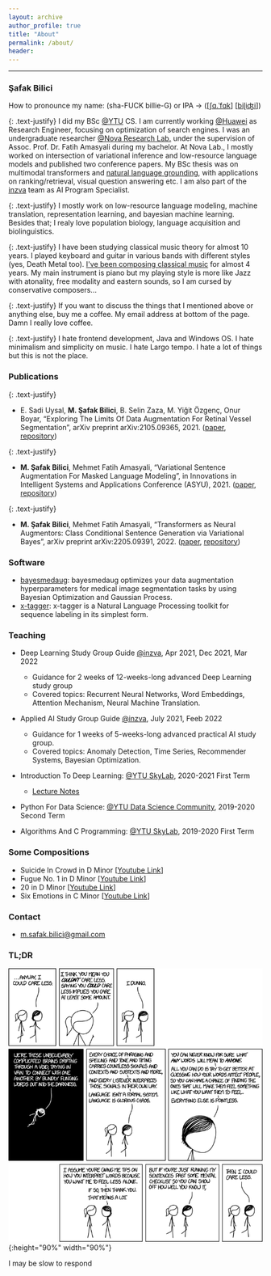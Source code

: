 ```yaml
---
layout: archive
author_profile: true
title: "About"
permalink: /about/
header:
---
```


------------------------

### Şafak Bilici 

How to pronounce my name: (sha-FUCK billie-G) or IPA -> (\[[ʃɑ.ˈfɑk](http://ipa-reader.xyz/?text=%CA%83%C9%91.%CB%88f%C9%91k&voice=Filiz)\] [[biɭiʤi](http://ipa-reader.xyz/?text=bi%C9%ADi%CA%A4i&voice=Filiz)\])

{: .text-justify}
I did my BSc [@YTU](https://www.yildiz.edu.tr/en/) CS. I am currently working [@Huawei](https://www.huawei.com/en/) as Research Engineer, focusing on optimization of search engines. I was an undergraduate researcher [@Nova Research Lab.](https://www.linkedin.com/company/novaresearchlab/mycompany/) under the supervision of Assoc. Prof. Dr. Fatih Amasyali during my bachelor. At Nova Lab., I mostly worked on intersection of variational inference and low-resource language models and published two conference papers. My BSc thesis was on multimodal transformers and [natural language grounding](https://katefvision.github.io/LanguageGrounding/), with applications on ranking/retrieval, visual question answering etc. I am also part of the [inzva](https://inzva.com/) team as AI Program Specialist.

{: .text-justify}
I mostly work on low-resource language modeling, machine translation, representation learning, and bayesian machine learning. Besides that; I realy love population biology, language acquisition and biolinguistics.

{: .text-justify}
I have been studying classical music theory for almost 10 years. I played keyboard and guitar in various bands with different styles (yes, Death Metal too). [I've been composing classical music](https://www.youtube.com/channel/UCFVua8j3Ssal2hSY4VXLj8g) for almost 4 years. My main instrument is piano but my playing style is more like Jazz with atonality, free modality and eastern sounds, so I am cursed by conservative composers... 

{: .text-justify}
If you want to discuss the things that I mentioned above or anything else, buy me a coffee. My email address at bottom of the page. Damn I really love coffee. 

{: .text-justify}
I hate frontend development, Java and Windows OS. I hate minimalism and simplicity on music. I hate Largo tempo. I hate a lot of things but this is not the place.

### Publications

{: .text-justify}
* E. Sadi Uysal, **M. Şafak Bilici**, B. Selin Zaza, M. Yiğit Özgenç, Onur Boyar, “Exploring The Limits Of Data Augmentation For Retinal Vessel Segmentation”, arXiv preprint arXiv:2105.09365, 2021. ([paper](https://arxiv.org/abs/2105.09365), [repository](https://github.com/safakkbilici/Exploring-The-Limits-Of-Data-Augmentation-For-Retinal-Vessel-Segmentation))

{: .text-justify}
* **M. Şafak Bilici**, Mehmet Fatih Amasyali, “Variational Sentence Augmentation For Masked Language Modeling”, in Innovations in Intelligent Systems and Applications Conference (ASYU), 2021. ([paper](https://ieeexplore.ieee.org/document/9599089), [repository](https://github.com/safakkbilici/Variational-Sentence-Augmentation-For-Masked-Language-Modeling))

{: .text-justify}
* **M. Şafak Bilici**, Mehmet Fatih Amasyali, “Transformers as Neural Augmentors: Class Conditional Sentence Generation via Variational Bayes”, arXiv preprint arXiv:2205.09391, 2022. ([paper](https://arxiv.org/abs/2205.09391), [repository](https://github.com/safakkbilici/Conditional-Variational-Transformer))

### Software

* [bayesmedaug](https://github.com/safakkbilici/bayesmedaug): bayesmedaug optimizes your data augmentation hyperparameters for medical image segmentation tasks by using Bayesian Optimization and Gaussian Process. 
* [x-tagger](https://github.com/safakkbilici/x-tagger): x-tagger is a Natural Language Processing toolkit for sequence labeling in its simplest form.

### Teaching

* Deep Learning Study Group Guide [@inzva](https://inzva.com/), Apr 2021, Dec 2021, Mar 2022
	* Guidance for 2 weeks of 12-weeks-long advanced Deep Learning study group
	* Covered topics: Recurrent Neural Networks, Word Embeddings, Attention Mechanism, Neural Machine Translation.

* Applied AI Study Group Guide [@inzva](https://inzva.com/), July 2021, Feeb 2022
	* Guidance for 1 weeks of 5-weeks-long advanced practical AI study group. 
	* Covered topics: Anomaly Detection, Time Series, Recommender Systems, Bayesian Optimization.

* Introduction To Deep Learning: [@YTU SkyLab](https://www.linkedin.com/company/ytuskylab/mycompany/), 2020-2021 First Term
	* [Lecture Notes](https://github.com/safakkbilici/Deep-Learning-Lecture-2020-2021-First-Term)

* Python For Data Science: [@YTU Data Science Community](https://www.linkedin.com/company/yt%C3%BCveribilimi/), 2019-2020 Second Term
* Algorithms And C Programming: [@YTU SkyLab](https://www.linkedin.com/company/ytuskylab/mycompany/), 2019-2020 First Term

### Some Compositions

* Suicide In Crowd in D Minor [[Youtube Link](https://www.youtube.com/watch?v=aoNPAz8oa2k&t=145s)]
* Fugue No. 1 in D Minor [[Youtube Link](https://www.youtube.com/watch?v=aoNPAz8oa2k&t=145s)]
* 20 in D Minor [[Youtube Link](https://www.youtube.com/watch?v=uZDPfiX33oA)]
* Six Emotions in C Minor [[Youtube Link](https://www.youtube.com/watch?v=pXgIZ9gUBjA)]

### Contact

- m.safak.bilici@gmail.com

### TL;DR

![test image size](/images/i_could_care_less.png){:height="90%" width="90%"}


I may be slow to respond

